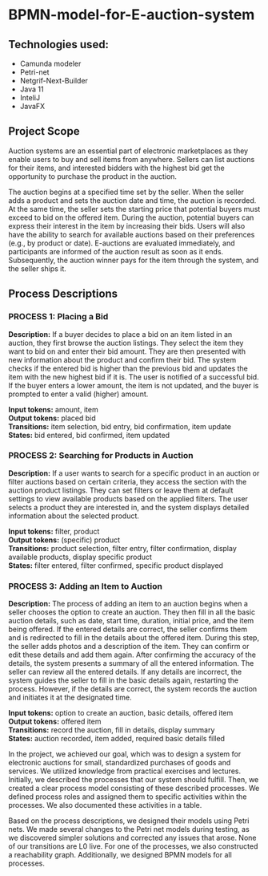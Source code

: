 # BPMN-model-for-E-auction-system

## Technologies used:
  -  Camunda modeler
  -  Petri-net
  -  Netgrif-Next-Builder
  -  Java 11
  -  InteliJ
  -  JavaFX

## Project Scope
Auction systems are an essential part of electronic marketplaces as they enable users to buy and sell items from anywhere. Sellers can list auctions for their items, and interested bidders with the highest bid get the opportunity to purchase the product in the auction.

The auction begins at a specified time set by the seller. When the seller adds a product and sets the auction date and time, the auction is recorded. At the same time, the seller sets the starting price that potential buyers must exceed to bid on the offered item. During the auction, potential buyers can express their interest in the item by increasing their bids. Users will also have the ability to search for available auctions based on their preferences (e.g., by product or date). E-auctions are evaluated immediately, and participants are informed of the auction result as soon as it ends. Subsequently, the auction winner pays for the item through the system, and the seller ships it.

## Process Descriptions

### PROCESS 1: Placing a Bid

**Description:** If a buyer decides to place a bid on an item listed in an auction, they first browse the auction listings. They select the item they want to bid on and enter their bid amount. They are then presented with new information about the product and confirm their bid. The system checks if the entered bid is higher than the previous bid and updates the item with the new highest bid if it is. The user is notified of a successful bid. If the buyer enters a lower amount, the item is not updated, and the buyer is prompted to enter a valid (higher) amount.

**Input tokens:** amount, item  
**Output tokens:** placed bid  
**Transitions:** item selection, bid entry, bid confirmation, item update  
**States:** bid entered, bid confirmed, item updated

### PROCESS 2: Searching for Products in Auction

**Description:** If a user wants to search for a specific product in an auction or filter auctions based on certain criteria, they access the section with the auction product listings. They can set filters or leave them at default settings to view available products based on the applied filters. The user selects a product they are interested in, and the system displays detailed information about the selected product.

**Input tokens:** filter, product  
**Output tokens:** (specific) product  
**Transitions:** product selection, filter entry, filter confirmation, display available products, display specific product  
**States:** filter entered, filter confirmed, specific product displayed

### PROCESS 3: Adding an Item to Auction

**Description:** The process of adding an item to an auction begins when a seller chooses the option to create an auction. They then fill in all the basic auction details, such as date, start time, duration, initial price, and the item being offered. If the entered details are correct, the seller confirms them and is redirected to fill in the details about the offered item. During this step, the seller adds photos and a description of the item. They can confirm or edit these details and add them again. After confirming the accuracy of the details, the system presents a summary of all the entered information. The seller can review all the entered details. If any details are incorrect, the system guides the seller to fill in the basic details again, restarting the process. However, if the details are correct, the system records the auction and initiates it at the designated time.

**Input tokens:** option to create an auction, basic details, offered item  
**Output tokens:** offered item  
**Transitions:** record the auction, fill in details, display summary  
**States:** auction recorded, item added, required basic details filled

In the project, we achieved our goal, which was to design a system for electronic auctions for small, standardized purchases of goods and services. We utilized knowledge from practical exercises and lectures. Initially, we described the processes that our system should fulfill. Then, we created a clear process model consisting of these described processes. We defined process roles and assigned them to specific activities within the processes. We also documented these activities in a table.

Based on the process descriptions, we designed their models using Petri nets. We made several changes to the Petri net models during testing, as we discovered simpler solutions and corrected any issues that arose. None of our transitions are L0 live. For one of the processes, we also constructed a reachability graph. Additionally, we designed BPMN models for all processes.
